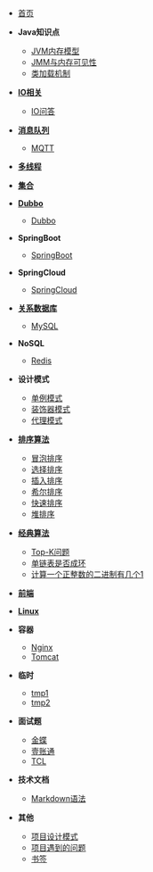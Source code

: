 - [首页](/)

- **Java知识点**
    - [JVM内存模型](/java/jvm1)
    - [JMM与内存可见性](/java/jmm)
    - [类加载机制](/java/class)

- **[IO相关](/java/io/)**
    - [IO问答](/java/io/subject1)
- **[消息队列](/java/jms/)**
    - [MQTT](/java/jms/mqtt/mqtt)
- **[多线程](/java/concurrent/)**
- **[集合](/java/collection/)**

- **[Dubbo](/framework/dubbo/)**
    - [Dubbo](/framework/dubbo/dubbo)
- **SpringBoot**
    - [SpringBoot](/framework/springboot/)

- **SpringCloud**
    - [SpringCloud](/framework/springcloud/)

- **[关系数据库](/database/relational/)**
    - [MySQL](/database/relational/mysql)

- **NoSQL**
    - [Redis](/database/nosql/redis/)

- **设计模式**
    - [单例模式](/pattern/singleton)
    - [装饰器模式](/pattern/decorator)
    - [代理模式](/pattern/proxy)

- **[排序算法](/algorithm/sort/)**
    - [冒泡排序](/algorithm/sort/bubble)
    - [选择排序](/algorithm/sort/select)
    - [插入排序](/algorithm/sort/insert)
    - [希尔排序](/algorithm/sort/shell)
    - [快速排序](/algorithm/sort/quick)
    - [堆排序](/algorithm/sort/heap)

- **[经典算法](/algorithm/)**
    - [Top-K问题](/algorithm/top-k)
    - [单链表是否成环](/algorithm/link-list-circle)
    - [计算一个正整数的二进制有几个1](/algorithm/count-one)

- **[前端](/web/)**

- **[Linux](/linux/)**

- **容器**
    - [Nginx](/container/nginx/)
    - [Tomcat](/container/tomcat/)

- **临时**
    - [tmp1](/tmp/tmp1)
    - [tmp2](/tmp/tmp2)

- **面试题**
    - [金蝶](/interview/kingdee)
    - [壹账通](/interview/oneconnectft)
    - [TCL](/interview/tcl)

- **技术文档**
    - [Markdown语法](/markdown/)

- **其他**
    <!-- - [项目地址](/project/) -->
    - [项目设计模式](/project/pattern)
    - [项目遇到的问题](/project/problem)
    - [书签](/bookmark/)